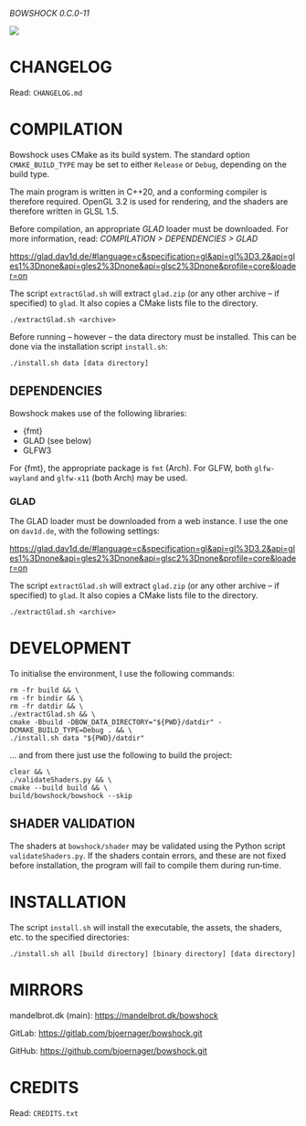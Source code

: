 *BOWSHOCK 0.C.0-11*

![](https://mandelbrot.dk/logo/bowshock.svg)

# CHANGELOG

Read: `CHANGELOG.md`

# COMPILATION

Bowshock uses CMake as its build system. The standard option `CMAKE_BUILD_TYPE` may be set to either `Release` or `Debug`, depending on the build type.

The main program is written in C++20, and a conforming compiler is therefore required. OpenGL 3.2 is used for rendering, and the shaders are therefore written in GLSL 1.5.

Before compilation, an appropriate *GLAD* loader must be downloaded. For more information, read: *COMPILATION > DEPENDENCIES > GLAD*

<https://glad.dav1d.de/#language=c&specification=gl&api=gl%3D3.2&api=gles1%3Dnone&api=gles2%3Dnone&api=glsc2%3Dnone&profile=core&loader=on>

The script `extractGlad.sh` will extract `glad.zip` (or any other archive – if specified) to `glad`. It also copies a CMake lists file to the directory.

```
./extractGlad.sh <archive>
```

Before running – however – the data directory must be installed. This can be done via the installation script `install.sh`:

```
./install.sh data [data directory]
```

## DEPENDENCIES

Bowshock makes use of the following libraries:

* {fmt}
* GLAD (see below)
* GLFW3

For {fmt}, the appropriate package is `fmt` (Arch). For GLFW, both `glfw-wayland` and `glfw-x11` (both Arch) may be used.

### GLAD

The GLAD loader must be downloaded from a web instance. I use the one on `dav1d.de`, with the following settings:

<https://glad.dav1d.de/#language=c&specification=gl&api=gl%3D3.2&api=gles1%3Dnone&api=gles2%3Dnone&api=glsc2%3Dnone&profile=core&loader=on>

The script `extractGlad.sh` will extract `glad.zip` (or any other archive – if specified) to `glad`. It also copies a CMake lists file to the directory.

```
./extractGlad.sh <archive>
```

# DEVELOPMENT

To initialise the environment, I use the following commands:

```
rm -fr build && \
rm -fr bindir && \
rm -fr datdir && \
./extractGlad.sh && \
cmake -Bbuild -DBOW_DATA_DIRECTORY="${PWD}/datdir" -DCMAKE_BUILD_TYPE=Debug . && \
./install.sh data "${PWD}/datdir"
```

… and from there just use the following to build the project:

```
clear && \
./validateShaders.py && \
cmake --build build && \
build/bowshock/bowshock --skip
```

## SHADER VALIDATION

The shaders at `bowshock/shader` may be validated using the Python script `validateShaders.py`. If the shaders contain errors, and these are not fixed before installation, the program will fail to compile them during run‐time.

# INSTALLATION

The script `install.sh` will install the executable, the assets, the shaders, etc. to the specified directories:

```
./install.sh all [build directory] [binary directory] [data directory]
```

# MIRRORS

mandelbrot.dk (main): <https://mandelbrot.dk/bowshock>

GitLab: <https://gitlab.com/bjoernager/bowshock.git>

GitHub: <https://github.com/bjoernager/bowshock.git>

# CREDITS

Read: `CREDITS.txt`
